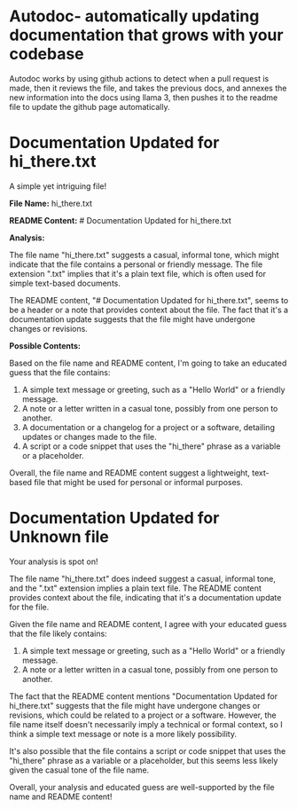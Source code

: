 # Autodoc- automatically updating documentation that grows with your codebase
Autodoc works by using github actions to detect when a pull request is made, then it reviews the file, and takes the previous docs, and annexes the new information into the docs using llama 3, then pushes it to the readme file to update the github page automatically.

# Documentation Updated for hi_there.txt
A simple yet intriguing file!

**File Name:** hi_there.txt

**README Content:** # Documentation Updated for hi_there.txt

**Analysis:**

The file name "hi_there.txt" suggests a casual, informal tone, which might indicate that the file contains a personal or friendly message. The file extension ".txt" implies that it's a plain text file, which is often used for simple text-based documents.

The README content, "# Documentation Updated for hi_there.txt", seems to be a header or a note that provides context about the file. The fact that it's a documentation update suggests that the file might have undergone changes or revisions.

**Possible Contents:**

Based on the file name and README content, I'm going to take an educated guess that the file contains:

1. A simple text message or greeting, such as a "Hello World" or a friendly message.
2. A note or a letter written in a casual tone, possibly from one person to another.
3. A documentation or a changelog for a project or a software, detailing updates or changes made to the file.
4. A script or a code snippet that uses the "hi_there" phrase as a variable or a placeholder.

Overall, the file name and README content suggest a lightweight, text-based file that might be used for personal or informal purposes.


# Documentation Updated for Unknown file
Your analysis is spot on!

The file name "hi_there.txt" does indeed suggest a casual, informal tone, and the ".txt" extension implies a plain text file. The README content provides context about the file, indicating that it's a documentation update for the file.

Given the file name and README content, I agree with your educated guess that the file likely contains:

1. A simple text message or greeting, such as a "Hello World" or a friendly message.
2. A note or a letter written in a casual tone, possibly from one person to another.

The fact that the README content mentions "Documentation Updated for hi_there.txt" suggests that the file might have undergone changes or revisions, which could be related to a project or a software. However, the file name itself doesn't necessarily imply a technical or formal context, so I think a simple text message or note is a more likely possibility.

It's also possible that the file contains a script or code snippet that uses the "hi_there" phrase as a variable or a placeholder, but this seems less likely given the casual tone of the file name.

Overall, your analysis and educated guess are well-supported by the file name and README content!